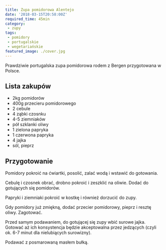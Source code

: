 ```yaml
---
title: Zupa pomidorowa Alentejo
date: '2018-03-15T20:58:00Z'
required_time: 45min
category:
 - zupy
tags:
 - pomidory
 - portugalskie
 - wegetariańskie
featured_image: ./cover.jpg
---
```


Prawdziwie portugalska zupa pomidorowa rodem z Bergen przygotowana w Polsce.

<!---- splitter ---->

## Lista zakupów
- 2kg pomidorów
- 400g przecieru pomidorowego
- 2 cebule
- 4 ząbki czosnku
- 4-5 ziemniaków
- pół szklanki oliwy
- 1 zielona papryka
- 1 czerwona papryka
- 4 jajka
- sól, pieprz

<!---- splitter ---->

## Przygotowanie

Pomidory pokroić na ćwiartki, posolić, zalać wodą i wstawić do gotowania.

Cebulę i czosnek obrać, drobno pokroić i zeszklić na oliwie. Dodać do gotujących się pomidorów.

Papryki i ziemniaki pokroić w kostkę i również dorzucić do zupy.

Gdy pomidory już zmiękną, dodać przecier pomidorowy, pieprz i resztę oliwy. Zagotować.

Przed samym podawaniem, do gotującej się zupy wbić surowe jajka.
Gotować aż ich konsystencja będzie akceptowalna przez jedzących (czyli ok. 6-7 minut dla nielubiących surowizny).

Podawać z posmarowaną masłem bułką.
